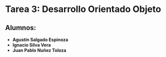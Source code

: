 # Tarea 3: Desarrollo Orientado Objeto
## Alumnos:
- **Agustín Salgado Espinoza**
- **Ignacio Silva Vera**
- **Juan Pablo Nuñez Toloza**
